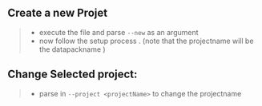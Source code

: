 ## Create a new Projet

> * execute the file and parse `--new` as an argument
> * now follow the setup process . (note that the projectname will be the datapackname )




## Change Selected project:
> * parse in `--project <projectName>` to change the projectname